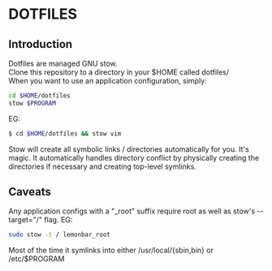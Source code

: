 # DOTFILES
## Introduction
Dotfiles are managed GNU stow.  
Clone this repository to a directory in your $HOME called dotfiles/  
When you want to use an application configuration, simply:  
```sh
cd $HOME/dotfiles
stow $PROGRAM
```
EG:   
```sh
$ cd $HOME/dotfiles && stow vim
```

Stow will create all symbolic links / directories automatically for you.
It's magic.
It automatically handles directory conflict by physically creating the 
directories if necessary and creating top-level symlinks.

## Caveats
Any application configs with a "\_root" suffix require root as well as stow's 
--target="/" flag. EG:  
```sh
sudo stow -t / lemonbar_root
```

Most of the time it symlinks into either /usr/local/{sbin,bin} or /etc/$PROGRAM
